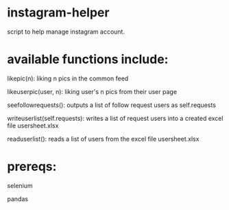 # instagram-helper
script to help manage instagram account. 

# available functions include:
likepic(n): liking n pics in the common feed

likeuserpic(user, n): liking user's n pics from their user page

seefollowrequests(): outputs a list of follow request users as self.requests

writeuserlist(self.requests): writes a list of request users into a created excel file usersheet.xlsx

readuserlist(): reads a list of users from the excel file usersheet.xlsx

# prereqs:
selenium

pandas
